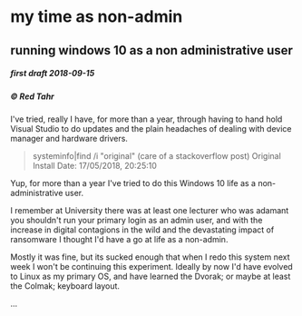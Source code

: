 # my time as non-admin
## running windows 10 as a non administrative user
##### first draft 2018-09-15 
##### © Red Tahr

I've tried, really I have, for more than a year, through having to hand hold Visual Studio to do updates and the plain headaches of dealing with device manager and hardware drivers.

> systeminfo|find /i "original" (care of a stackoverflow post)
Original Install Date:     17/05/2018, 20:25:10

Yup, for more than a year I've tried to do this Windows 10 life as a non-administrative user.

I remember at University there was at least one lecturer who was adamant you shouldn't run your primary login as an admin user, and with the increase in digital contagions in the wild and the devastating impact of ransomware I thought I'd have a go at life as a non-admin.

Mostly it was fine, but its sucked enough that when I redo this system next week I won't be continuing this experiment. Ideally by now I'd have evolved to Linux as my primary OS, and have learned the Dvorak; or maybe at least the Colmak; keyboard layout.

...